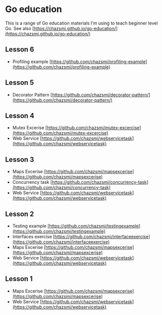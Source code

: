 # Go education

This is a range of Go education materials I'm using to teach beginner level Go.
See also [https://chazsmi.github.io/go-education/](https://chazsmi.github.io/go-education/)

## Lesson 6
- Profiling example [https://github.com/chazsmi/profiling-example](https://github.com/chazsmi/profiling-example)

## Lesson 5
- Decorator Pattern [https://github.com/chazsmi/decorator-pattern/](https://github.com/chazsmi/decorator-pattern/)

## Lesson 4
- Mutex Excerise [https://github.com/chazsmi/mutex-excercise](https://github.com/chazsmi/mutex-excercise)
- Web Service [https://github.com/chazsmi/webservicetask](https://github.com/chazsmi/webservicetask)

## Lesson 3 
- Maps Excerise [https://github.com/chazsmi/mapsexcerise](https://github.com/chazsmi/mapsexcerise)
- Concurrency task [https://github.com/chazsmi/concurrency-task](https://github.com/chazsmi/concurrency-task)
- Web Service [https://github.com/chazsmi/webservicetask](https://github.com/chazsmi/webservicetask)

## Lesson 2 
- Testing example [https://github.com/chazsmi/testingexample](https://github.com/chazsmi/testingexample)
- Interfaces exercise [https://github.com/chazsmi/interfaceexercise](https://github.com/chazsmi/interfaceexercise)
- Maps Excerise [https://github.com/chazsmi/mapsexcerise](https://github.com/chazsmi/mapsexcerise)
- Web Service [https://github.com/chazsmi/webservicetask](https://github.com/chazsmi/webservicetask)

## Lesson 1

- Maps Excerise [https://github.com/chazsmi/mapsexcerise](https://github.com/chazsmi/mapsexcerise)
- Web Service [https://github.com/chazsmi/webservicetask](https://github.com/chazsmi/webservicetask)


